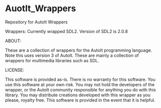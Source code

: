 # AuotIt_Wrappers
Repository for AutoIt Wrappers

Wrappers:
Currently wrapped SDL2. Version of SDL2 is 2.0.8

ABOUT:

These are a collection of wrappers for the AutoIt programming language. Note this uses version 3 of AutoIt. These are mainly a collection of
wrappers for multimedia libraries such as SDL. 

LICENSE:

This software is provided as-is. There is no warranty for this software. You use this software
at your own risk. You may not hold the developers of the wrapper, or the AutoIt
community responsible for anything you do with this library. You may distribute creations developed
with this wrapper as you please, royalty free. This software is provided in the event that it is
helpful.

